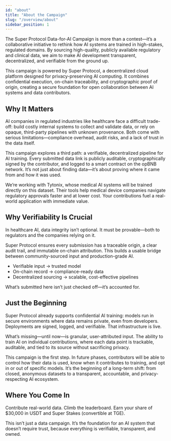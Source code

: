 ```yaml
---
id: "about"
title: "About the Campaign"
slug: "/overview/about"
sidebar_position: 1
---
```


The Super Protocol Data-for-AI Campaign is more than a contest—it’s a collaborative initiative to rethink how AI systems are trained in high-stakes, regulated domains. By sourcing high-quality, publicly available regulatory and clinical data, we aim to make AI development transparent, decentralized, and verifiable from the ground up.

This campaign is powered by Super Protocol, a decentralized cloud platform designed for privacy-preserving AI computing. It combines confidential execution, on-chain traceability, and cryptographic proof of origin, creating a secure foundation for open collaboration between AI systems and data contributors.

## Why It Matters

AI companies in regulated industries like healthcare face a difficult trade-off: build costly internal systems to collect and validate data, or rely on opaque, third-party pipelines with unknown provenance. Both come with serious limitations—compliance overhead, audit risks, and a lack of trust in the data itself.

This campaign explores a third path: a verifiable, decentralized pipeline for AI training. Every submitted data link is publicly auditable, cryptographically signed by the contributor, and logged to a smart contract on the opBNB network. It’s not just about finding data—it’s about proving where it came from and how it was used.

We’re working with Tytonix, whose medical AI systems will be trained directly on this dataset. Their tools help medical device companies navigate regulatory approvals faster and at lower cost. Your contributions fuel a real-world application with immediate value.

## Why Verifiability Is Crucial

In healthcare AI, data integrity isn’t optional. It must be provable—both to regulators and the companies relying on it.

Super Protocol ensures every submission has a traceable origin, a clear audit trail, and immutable on-chain attribution. This builds a usable bridge between community-sourced input and production-grade AI.

- Verifiable input → trusted model
- On-chain record → compliance-ready data
- Decentralized sourcing → scalable, cost-effective pipelines

What’s submitted here isn’t just checked off—it’s accounted for.

## Just the Beginning

Super Protocol already supports confidential AI training: models run in secure environments where data remains private, even from developers. Deployments are signed, logged, and verifiable. That infrastructure is live.

What’s missing—until now—is granular, user-attributed input. The ability to train AI on individual contributions, where each data point is trackable, auditable, and tied to its source without sacrificing privacy.

This campaign is the first step. In future phases, contributors will be able to control how their data is used, know when it contributes to training, and opt in or out of specific models. It’s the beginning of a long-term shift: from closed, anonymous datasets to a transparent, accountable, and privacy-respecting AI ecosystem.

## Where You Come In

Contribute real-world data. Climb the leaderboard. Earn your share of $30,000 in USDT and Super Stakes (convertible at TGE).

This isn’t just a data campaign. It’s the foundation for an AI system that doesn’t require trust, because everything is verifiable, transparent, and owned.